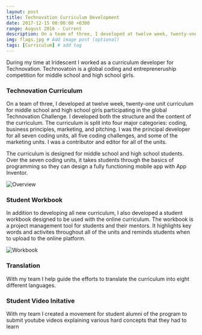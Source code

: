 ```yaml
---
layout: post
title: Technovation Curriculum Development
date: 2017-12-15 00:00:00 +0300
range: August 2016 - Current
description: On a team of three, I developed at twelve week, twenty-one unit curriculum for middle school and high school girls participating in the global Technovation Challenge. # Add post description (optional)
img: flags.jpg # Add image post (optional)
tags: [Curriculum] # add tag
---
```


During my time at Iridescent I worked as a curriculum developer for Technovation. Technovatoin is a global coding and entrepreneruship competition for middle school and high school girls.


###  Technovation Curriculum

On a team of three, I developed at twelve week, twenty-one unit curriculum for middle school and high school girls participating in the global Technovation Challenge. I developed both the structure and the content of the curriculum. The curriculum is split into four major categories: coding, business principles, marketing, and pitching. I was the principal developer for all seven coding units, all five coding challenges, and some of the marketing units. I was a contributor and editor for all of the units.

The curriculum is designed for middle school and high school students. Over the seven coding units, it takes students through the basics of programming so they can design a fully functioning mobile app with App Inventor.

![Overview]({{site.baseurl}}/assets/img/technovation-overview.jpg)

###  Student Workbook

In addition to developing all new curriculum, I also developed a student workbook designed to be used with the online curriculum. The workbook is a project management tool for students and their mentors. It highlights key words and activites throughout all of the units and reminds students when to upload to the online platform.

![Workbook]({{site.baseurl}}/assets/img/technovation-workbook.jpg)

### Translation
With my team I help guide the efforts to translate the curriculum into eight different languages.

### Student Video Initative
With my team I created a movement for student alumni of the program to submit youtube videos explaining various hard concepts that they had to learn
